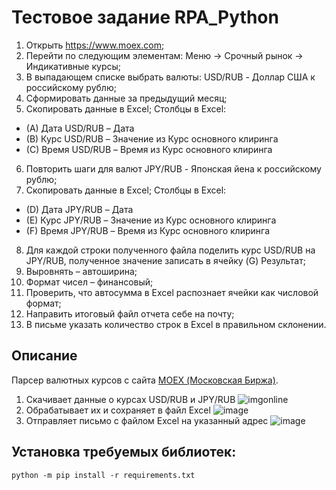 # Тестовое задание RPA_Python
1. Открыть https://www.moex.com;
2. Перейти по следующим элементам: Меню -> Срочный рынок -> Индикативные курсы;
3. В выпадающем списке выбрать валюты: USD/RUB - Доллар США к российскому рублю;
4. Сформировать данные за предыдущий месяц;
5. Скопировать данные в Excel;
Столбцы в Excel:
* (A) Дата USD/RUB – Дата
* (B) Курс USD/RUB – Значение из Курс основного клиринга
* (C) Время USD/RUB – Время из Курс основного клиринга
6. Повторить шаги для валют JPY/RUB - Японская йена к российскому рублю;
7. Скопировать данные в Excel;
Столбцы в Excel:
* (D) Дата JPY/RUB – Дата
* (E) Курс JPY/RUB – Значение из Курс основного клиринга
* (F) Время JPY/RUB – Время из Курс основного клиринга
8. Для каждой строки полученного файла поделить курс USD/RUB на JPY/RUB, полученное значение записать в ячейку (G) Результат;
9. Выровнять – автоширина;
10. Формат чисел – финансовый;
11. Проверить, что автосумма в Excel распознает ячейки как числовой формат;
12. Направить итоговый файл отчета себе на почту;
13. В письме указать количество строк в Excel в правильном склонении.

##  Описание 
Парсер валютных курсов с сайта [MOEX (Московская Биржа)](https://www.moex.com). 
1. Скачивает данные о курсах USD/RUB и JPY/RUB
   ![imgonline](https://github.com/StefKot/Greennatom_RPA/assets/96449266/22fae54f-cd5c-43a4-99a3-8ce947ac8693)
2. Обрабатывает их и сохраняет в файл Excel
   ![image](https://github.com/StefKot/Greennatom_RPA/assets/96449266/42c1ca6f-48c3-4e84-8406-f5f3e867fb3d)
3. Отправляет письмо с файлом Excel на указанный адрес
   ![image](https://github.com/StefKot/Greennatom_RPA/assets/96449266/3b0bc8c6-da9f-47fc-b805-ef7de1aea9f2)


## Установка требуемых библиотек:
    python -m pip install -r requirements.txt
